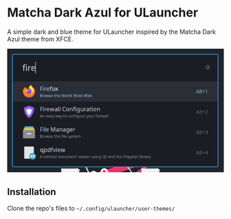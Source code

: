 # Matcha Dark Azul for ULauncher

A simple dark and blue theme for ULauncher inspired by the Matcha Dark Azul theme from XFCE.

<img src="screenshot.png"/>

## Installation

Clone the repo's files to `~/.config/ulauncher/user-themes/`
